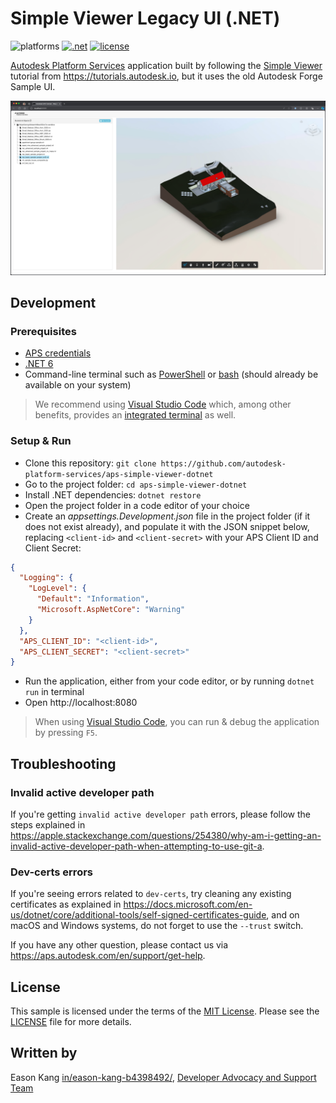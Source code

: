 # Simple Viewer Legacy UI (.NET)

![platforms](https://img.shields.io/badge/platform-windows%20%7C%20osx%20%7C%20linux-lightgray.svg)
[![.net](https://img.shields.io/badge/net-6.0-blue.svg)](https://dotnet.microsoft.com/en-us/download/dotnet/6.0)
[![license](https://img.shields.io/:license-mit-green.svg)](https://opensource.org/licenses/MIT)

[Autodesk Platform Services](https://aps.autodesk.com) application built by following
the [Simple Viewer](https://tutorials.autodesk.io/tutorials/simple-viewer/) tutorial
from https://tutorials.autodesk.io, but it uses the old Autodesk Forge Sample UI.

![thumbnail](thumbnail.jpg)

## Development

### Prerequisites

- [APS credentials](https://aps.autodesk.com/en/docs/oauth/v2/tutorials/create-app)
- [.NET 6](https://dotnet.microsoft.com/en-us/download/dotnet/6.0)
- Command-line terminal such as [PowerShell](https://learn.microsoft.com/en-us/powershell/scripting/overview)
or [bash](https://en.wikipedia.org/wiki/Bash_(Unix_shell)) (should already be available on your system)

> We recommend using [Visual Studio Code](https://code.visualstudio.com) which, among other benefits,
> provides an [integrated terminal](https://code.visualstudio.com/docs/terminal/basics) as well.

### Setup & Run

- Clone this repository: `git clone https://github.com/autodesk-platform-services/aps-simple-viewer-dotnet`
- Go to the project folder: `cd aps-simple-viewer-dotnet`
- Install .NET dependencies: `dotnet restore`
- Open the project folder in a code editor of your choice
- Create an _appsettings.Development.json_ file in the project folder (if it does not exist already),
and populate it with the JSON snippet below, replacing `<client-id>` and `<client-secret>`
with your APS Client ID and Client Secret:

```json
{
  "Logging": {
    "LogLevel": {
      "Default": "Information",
      "Microsoft.AspNetCore": "Warning"
    }
  },
  "APS_CLIENT_ID": "<client-id>",
  "APS_CLIENT_SECRET": "<client-secret>"
}
```

- Run the application, either from your code editor, or by running `dotnet run` in terminal
- Open http://localhost:8080

> When using [Visual Studio Code](https://code.visualstudio.com), you can run & debug
> the application by pressing `F5`.

## Troubleshooting

### Invalid active developer path

If you're getting `invalid active developer path` errors, please follow the steps
explained in https://apple.stackexchange.com/questions/254380/why-am-i-getting-an-invalid-active-developer-path-when-attempting-to-use-git-a.

### Dev-certs errors

If you're seeing errors related to `dev-certs`, try cleaning any existing certificates
as explained in https://docs.microsoft.com/en-us/dotnet/core/additional-tools/self-signed-certificates-guide,
and on macOS and Windows systems, do not forget to use the `--trust` switch.

If you have any other question, please contact us via https://aps.autodesk.com/en/support/get-help.

## License

This sample is licensed under the terms of the [MIT License](http://opensource.org/licenses/MIT).
Please see the [LICENSE](LICENSE) file for more details.

## Written by

Eason Kang [in/eason-kang-b4398492/](https://www.linkedin.com/in/eason-kang-b4398492), [Developer Advocacy and Support Team](http://aps.autodesk.com)